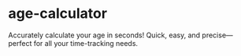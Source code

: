# age-calculator
Accurately calculate your age in seconds! Quick, easy, and precise—perfect for all your time-tracking needs.
